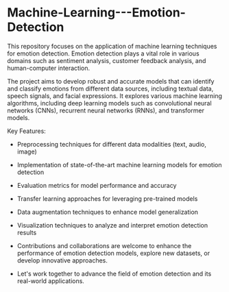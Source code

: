 # Machine-Learning---Emotion-Detection
This repository focuses on the application of machine learning techniques for emotion detection. Emotion detection plays a vital role in various domains such as sentiment analysis, customer feedback analysis, and human-computer interaction.

The project aims to develop robust and accurate models that can identify and classify emotions from different data sources, including textual data, speech signals, and facial expressions. It explores various machine learning algorithms, including deep learning models such as convolutional neural networks (CNNs), recurrent neural networks (RNNs), and transformer models.

Key Features:

* Preprocessing techniques for different data modalities (text, audio, image)
* Implementation of state-of-the-art machine learning models for emotion detection
* Evaluation metrics for model performance and accuracy
* Transfer learning approaches for leveraging pre-trained models
* Data augmentation techniques to enhance model generalization
* Visualization techniques to analyze and interpret emotion detection results
* Contributions and collaborations are welcome to enhance the performance of emotion detection models, explore new datasets, or develop innovative approaches.

* Let's work together to advance the field of emotion detection and its real-world applications.
